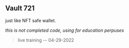 ## Vault 721
just like NFT safe wallet.

*this is not completed code, using for education perpuses*

> live training -- 04-29-2022
